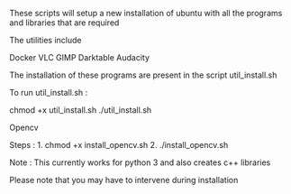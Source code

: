These scripts will setup a new installation of ubuntu with all the programs and libraries that are required

The utilities include

Docker
VLC
GIMP
Darktable
Audacity

The installation of these programs are present in the script util_install.sh

To run util_install.sh :

chmod +x util_install.sh
./util_install.sh

Opencv

Steps : 
    1. chmod +x install_opencv.sh
    2. ./install_opencv.sh

Note : This currently works for python 3 and also creates c++ libraries

Please note that you may have to intervene during installation
